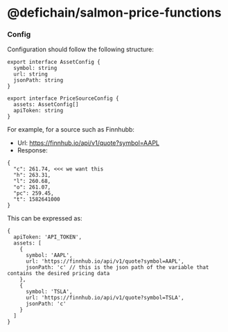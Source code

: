# @defichain/salmon-price-functions

### Config

Configuration should follow the following structure:
```
export interface AssetConfig {
  symbol: string
  url: string
  jsonPath: string
}

export interface PriceSourceConfig {
  assets: AssetConfig[]
  apiToken: string
}
```

For example, for a source such as Finnhubb:
- Url: https://finnhub.io/api/v1/quote?symbol=AAPL
- Response:
```
{
  "c": 261.74, <<< we want this
  "h": 263.31,
  "l": 260.68,
  "o": 261.07,
  "pc": 259.45,
  "t": 1582641000 
}
```

This can be expressed as:
```
{
  apiToken: 'API_TOKEN',
  assets: [
    {
      symbol: 'AAPL',
      url: 'https://finnhub.io/api/v1/quote?symbol=AAPL',
      jsonPath: 'c' // this is the json path of the variable that contains the desired pricing data
    },
    {
      symbol: 'TSLA',
      url: 'https://finnhub.io/api/v1/quote?symbol=TSLA',
      jsonPath: 'c'
    }
  ]
}
```